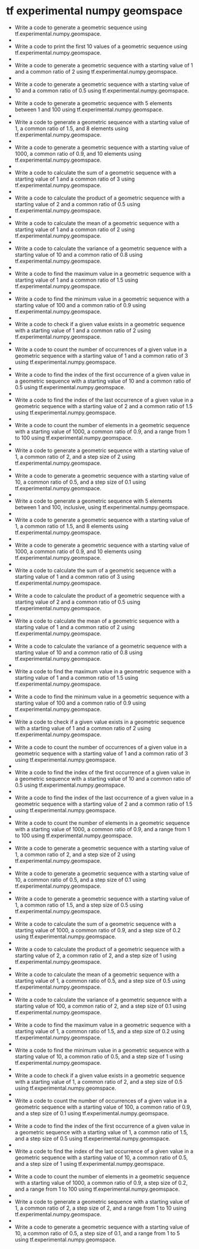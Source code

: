 # tf experimental numpy geomspace

- Write a code to generate a geometric sequence using tf.experimental.numpy.geomspace.
- 
- Write a code to print the first 10 values of a geometric sequence using tf.experimental.numpy.geomspace.
- 
- Write a code to generate a geometric sequence with a starting value of 1 and a common ratio of 2 using tf.experimental.numpy.geomspace.
- 
- Write a code to generate a geometric sequence with a starting value of 10 and a common ratio of 0.5 using tf.experimental.numpy.geomspace.
- 
- Write a code to generate a geometric sequence with 5 elements between 1 and 100 using tf.experimental.numpy.geomspace.
- 
- Write a code to generate a geometric sequence with a starting value of 1, a common ratio of 1.5, and 8 elements using tf.experimental.numpy.geomspace.
- 
- Write a code to generate a geometric sequence with a starting value of 1000, a common ratio of 0.9, and 10 elements using tf.experimental.numpy.geomspace.
- 
- Write a code to calculate the sum of a geometric sequence with a starting value of 1 and a common ratio of 3 using tf.experimental.numpy.geomspace.
- 
- Write a code to calculate the product of a geometric sequence with a starting value of 2 and a common ratio of 0.5 using tf.experimental.numpy.geomspace.
- 
- Write a code to calculate the mean of a geometric sequence with a starting value of 1 and a common ratio of 2 using tf.experimental.numpy.geomspace.
- 
- Write a code to calculate the variance of a geometric sequence with a starting value of 10 and a common ratio of 0.8 using tf.experimental.numpy.geomspace.
- 
- Write a code to find the maximum value in a geometric sequence with a starting value of 1 and a common ratio of 1.5 using tf.experimental.numpy.geomspace.
- 
- Write a code to find the minimum value in a geometric sequence with a starting value of 100 and a common ratio of 0.9 using tf.experimental.numpy.geomspace.
- 
- Write a code to check if a given value exists in a geometric sequence with a starting value of 1 and a common ratio of 2 using tf.experimental.numpy.geomspace.
- 
- Write a code to count the number of occurrences of a given value in a geometric sequence with a starting value of 1 and a common ratio of 3 using tf.experimental.numpy.geomspace.
- 
- Write a code to find the index of the first occurrence of a given value in a geometric sequence with a starting value of 10 and a common ratio of 0.5 using tf.experimental.numpy.geomspace.
- 
- Write a code to find the index of the last occurrence of a given value in a geometric sequence with a starting value of 2 and a common ratio of 1.5 using tf.experimental.numpy.geomspace.
- 
- Write a code to count the number of elements in a geometric sequence with a starting value of 1000, a common ratio of 0.9, and a range from 1 to 100 using tf.experimental.numpy.geomspace.
- 
- Write a code to generate a geometric sequence with a starting value of 1, a common ratio of 2, and a step size of 2 using tf.experimental.numpy.geomspace.
- 
- Write a code to generate a geometric sequence with a starting value of 10, a common ratio of 0.5, and a step size of 0.1 using tf.experimental.numpy.geomspace.
- 
- Write a code to generate a geometric sequence with 5 elements between 1 and 100, inclusive, using tf.experimental.numpy.geomspace.
- 
- Write a code to generate a geometric sequence with a starting value of 1, a common ratio of 1.5, and 8 elements using tf.experimental.numpy.geomspace.
- 
- Write a code to generate a geometric sequence with a starting value of 1000, a common ratio of 0.9, and 10 elements using tf.experimental.numpy.geomspace.
- 
- Write a code to calculate the sum of a geometric sequence with a starting value of 1 and a common ratio of 3 using tf.experimental.numpy.geomspace.
- 
- Write a code to calculate the product of a geometric sequence with a starting value of 2 and a common ratio of 0.5 using tf.experimental.numpy.geomspace.
- 
- Write a code to calculate the mean of a geometric sequence with a starting value of 1 and a common ratio of 2 using tf.experimental.numpy.geomspace.
- 
- Write a code to calculate the variance of a geometric sequence with a starting value of 10 and a common ratio of 0.8 using tf.experimental.numpy.geomspace.
- 
- Write a code to find the maximum value in a geometric sequence with a starting value of 1 and a common ratio of 1.5 using tf.experimental.numpy.geomspace.
- 
- Write a code to find the minimum value in a geometric sequence with a starting value of 100 and a common ratio of 0.9 using tf.experimental.numpy.geomspace.
- 
- Write a code to check if a given value exists in a geometric sequence with a starting value of 1 and a common ratio of 2 using tf.experimental.numpy.geomspace.
- 
- Write a code to count the number of occurrences of a given value in a geometric sequence with a starting value of 1 and a common ratio of 3 using tf.experimental.numpy.geomspace.
- 
- Write a code to find the index of the first occurrence of a given value in a geometric sequence with a starting value of 10 and a common ratio of 0.5 using tf.experimental.numpy.geomspace.
- 
- Write a code to find the index of the last occurrence of a given value in a geometric sequence with a starting value of 2 and a common ratio of 1.5 using tf.experimental.numpy.geomspace.
- 
- Write a code to count the number of elements in a geometric sequence with a starting value of 1000, a common ratio of 0.9, and a range from 1 to 100 using tf.experimental.numpy.geomspace.
- 
- Write a code to generate a geometric sequence with a starting value of 1, a common ratio of 2, and a step size of 2 using tf.experimental.numpy.geomspace.
- 
- Write a code to generate a geometric sequence with a starting value of 10, a common ratio of 0.5, and a step size of 0.1 using tf.experimental.numpy.geomspace.
- 
- Write a code to generate a geometric sequence with a starting value of 1, a common ratio of 1.5, and a step size of 0.5 using tf.experimental.numpy.geomspace.
- 
- Write a code to calculate the sum of a geometric sequence with a starting value of 1000, a common ratio of 0.9, and a step size of 0.2 using tf.experimental.numpy.geomspace.
- 
- Write a code to calculate the product of a geometric sequence with a starting value of 2, a common ratio of 2, and a step size of 1 using tf.experimental.numpy.geomspace.
- 
- Write a code to calculate the mean of a geometric sequence with a starting value of 1, a common ratio of 0.5, and a step size of 0.5 using tf.experimental.numpy.geomspace.
- 
- Write a code to calculate the variance of a geometric sequence with a starting value of 100, a common ratio of 2, and a step size of 0.1 using tf.experimental.numpy.geomspace.
- 
- Write a code to find the maximum value in a geometric sequence with a starting value of 1, a common ratio of 1.5, and a step size of 0.2 using tf.experimental.numpy.geomspace.
- 
- Write a code to find the minimum value in a geometric sequence with a starting value of 10, a common ratio of 0.5, and a step size of 1 using tf.experimental.numpy.geomspace.
- 
- Write a code to check if a given value exists in a geometric sequence with a starting value of 1, a common ratio of 2, and a step size of 0.5 using tf.experimental.numpy.geomspace.
- 
- Write a code to count the number of occurrences of a given value in a geometric sequence with a starting value of 100, a common ratio of 0.9, and a step size of 0.1 using tf.experimental.numpy.geomspace.
- 
- Write a code to find the index of the first occurrence of a given value in a geometric sequence with a starting value of 1, a common ratio of 1.5, and a step size of 0.5 using tf.experimental.numpy.geomspace.
- 
- Write a code to find the index of the last occurrence of a given value in a geometric sequence with a starting value of 10, a common ratio of 0.5, and a step size of 1 using tf.experimental.numpy.geomspace.
- 
- Write a code to count the number of elements in a geometric sequence with a starting value of 1000, a common ratio of 0.9, a step size of 0.2, and a range from 1 to 100 using tf.experimental.numpy.geomspace.
- 
- Write a code to generate a geometric sequence with a starting value of 1, a common ratio of 2, a step size of 2, and a range from 1 to 10 using tf.experimental.numpy.geomspace.
- 
- Write a code to generate a geometric sequence with a starting value of 10, a common ratio of 0.5, a step size of 0.1, and a range from 1 to 5 using tf.experimental.numpy.geomspace.